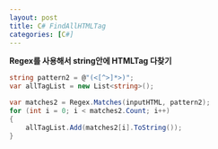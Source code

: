 ```yaml
---
layout: post
title: C# FindAllHTMLTag
categories: [C#]
---
```

	
**Regex를 사용해서 string안에 HTMLTag 다찾기**

```c#
string pattern2 = @"(<[^>]*>)";
var allTagList = new List<string>();

var matches2 = Regex.Matches(inputHTML, pattern2);
for (int i = 0; i < matches2.Count; i++)
{
    allTagList.Add(matches2[i].ToString());
}
```
